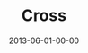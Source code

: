 ---
layout: message
category: message
series: "GoodSex"
title: "Cross"
date: 2013-06-01-00-00
message_id: 789
audio: "http://s3.amazonaws.com/crossroads-media/messages/audio/goodsex_03.mp3"
audio-duration: "51:53"
program: "http://s3.amazonaws.com/crossroads-media/documents/06_01-02_13Program_LO.pdf"
description: "We'll talk about receiving freedom from our sexual past. (This message contains adult content.)"
video: "http://s3.amazonaws.com/crossroads-media/messages/video/goodsex_03.mp4"
video-duration: "52:08"
video-image: "http://s3.amazonaws.com/crossroads-media/images/goodsex_03_still.jpg"
tag: 
 - mingo
 - program
explicit: true
---